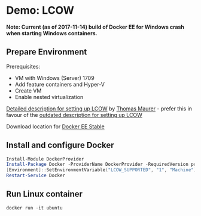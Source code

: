 # Demo: LCOW

**Note: Current (as of 2017-11-14) build of Docker EE for Windows crash when starting Windows containers.**

## Prepare Environment

Prerequisites:

- VM with Windows (Server) 1709
- Add feature containers and Hyper-V
- Create VM
- Enable nested virtualization

[Detailed description for setting up LCOW](https://www.thomasmaurer.ch/2017/10/how-to-run-docker-linux-container-on-windows-server-1709/) by [Thomas Maurer](https://twitter.com/thomasmaurer) - prefer this in favour of the [outdated description for setting up LCOW](https://blog.docker.com/2017/09/preview-linux-containers-on-windows/)

Download location for [Docker EE Stable](https://docs.docker.com/engine/installation/windows/docker-ee/)

## Install and configure Docker

```powershell
Install-Module DockerProvider
Install-Package Docker -ProviderName DockerProvider -RequiredVersion preview
[Environment]::SetEnvironmentVariable("LCOW_SUPPORTED", "1", "Machine")
Restart-Service Docker
```

## Run Linux container

```powershell
docker run -it ubuntu
```